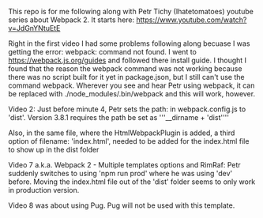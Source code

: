 This repo is for me following along with Petr Tichy (Ihatetomatoes) youtube series about Webpack 2. It starts here: <https://www.youtube.com/watch?v=JdGnYNtuEtE>

Right in the first video I had some problems following along becuase I was getting the error: webpack: command not found.  I went to <https://webpack.js.org/guides> and followed there install guide.  I thought I found that the reason the webpack command was not working because there was no script built for it yet in package.json, but I still can't use the command webpack. Wherever you see and hear Petr using webpack, it can be replaced with ./node_modules/.bin/webpack and this will work, however.

Video 2:  Just before minute 4, Petr sets the path: in webpack.config.js to 'dist'. Version 3.8.1 requires the path be set as '''\__dirname + \'dist\''''

Also, in the same file, where the HtmlWebpackPlugin is added, a third option of filename: 'index.html', needed to be added for the index.html file to show up in the dist folder

Video 7 a.k.a. Webpack 2 - Multiple templates options and RimRaf: Petr suddenly switches to using 'npm run prod' where he was using 'dev' before.  Moving the index.html file out of the 'dist' folder seems to only work in production version.

Video 8 was about using Pug.  Pug will not be used with this template.
